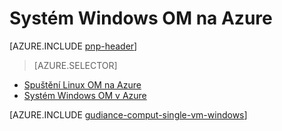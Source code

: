 <properties
   pageTitle="Systém Windows OM | Vytvořte odkaz architektura | Microsoft Azure"
   description="Jak spustit virtuálního počítače na Azure, platební pozornost škálovatelnost, odolnost proti chybám, správu a zabezpečení."
   services=""
   documentationCenter="na"
   authors="MikeWasson"
   manager="roshar"
   editor=""
   tags=""/>

<tags
   ms.service="guidance"
   ms.devlang="na"
   ms.topic="article"
   ms.tgt_pltfrm="na"
   ms.workload="na"
   ms.date="10/20/2016"
   ms.author="mwasson"/>

# <a name="running-a-windows-vm-on-azure"></a>Systém Windows OM na Azure

[AZURE.INCLUDE [pnp-header](../../includes/guidance-pnp-header-include.md)]

> [AZURE.SELECTOR]
- [Spuštění Linux OM na Azure](guidance-compute-single-vm-linux.md)
- [Systém Windows OM v Azure](guidance-compute-single-vm.md)

[AZURE.INCLUDE [gudiance-comput-single-vm-windows](../../includes/guidance-compute-single-vm-windows.md)]


